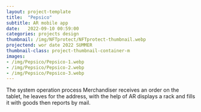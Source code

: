 ```yaml
---
layout: project-template
title:  "Pepsico"
subtitle: AR mobile app
date:   2022-09-10 00:59:00
categories: projects design
thumbnail: /img/NFTprotect/NFTprotect-thumbnail.webp
projectend: wor date 2022 SUMMER
thumbnail-class: project-thumbnail-container-m
images:
- /img/Pepsico/Pepsico-1.webp
- /img/Pepsico/Pepsico-2.webp
- /img/Pepsico/Pepsico-3.webp
---
```


The system operation process
Merchandiser receives an order on the tablet, he leaves for the address, with the help of AR displays a rack and fills it with goods then reports by mail.
